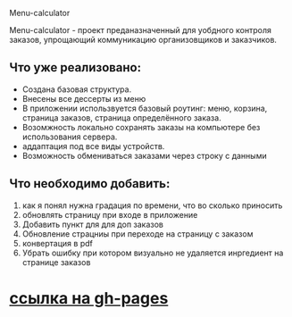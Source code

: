 Menu-calculator

Menu-calculator - проект преданазначенный для уобдного контроля заказов, упрощающий коммуникацию организовщиков и заказчиков.

## Что уже реализовано:
* Создана базовая структура.
* Внесены все дессерты из меню
* В приложении использвуется базовый роутинг: меню, корзина, страница заказов, страница определённого заказа.
* Возомжность локально сохранять заказы на компьютере без использования сервера.
* аддаптация под все виды устройств.
* Возможность обмениваться заказами через строку с данными



## Что необходимо добавить:

1) как я понял нужна градация по времени, что во сколько приносить
2) обновлять страницу при входе в приложение
3) Добавить пункт для для доп заказов
4) Обновление страцниы при переходе на страницу с заказом
5) конвертация в pdf
6) Убрать ошибку при котором визуально не удаляется инргедиент на странице заказов

# [ссылка на gh-pages](https://gutardanya.github.io/menu-calculator/)